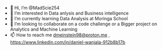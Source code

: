 - 👋 Hi, I’m @MadScie254
- 👀 I’m interested in Data anlysis and Business intelligence
- 🌱 I’m currently learning Data Analysis at Moringa School
- 💞️ I’m looking to collaborate on a code challenge or a Bigger project on Analytics and Machine Learning
- 📫 How to reach me dmeinstein98@proton.me , https://www.linkedin.com/in/daniel-wanjala-912b8b17b

<!---
MadScie254/MadScie254 is a ✨ special ✨ repository because its `README.md` (this file) appears on your GitHub profile.
You can click the Preview link to take a look at your changes.
--->
